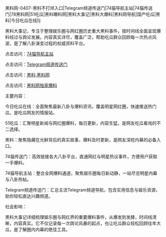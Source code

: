 #
黑料网-0407-黑料不打烊入口|Telegram频道传送门|74猫导航主站|74猫传送门|78黑料网|51吃瓜|黑料曝料网|黑料大事记|黑料大爆料|黑料网导航|国产吃瓜|黑料|今日吃瓜在线|lj

黑料大事记，专注于整理娱乐圈与网红圈历史重大黑料事件，按时间线全面呈现爆料经过与舆论发展。内容真实详尽，覆盖广泛，帮助吃瓜群众回顾每一次热点风波，是了解八卦演变过程的权威资料平台。


点击访问：<a href="https://74mao.com/">74猫导航主站</a>

点击访问：<a href="https://74mao.com/">Telegram频道传送门</a>

点击访问：<a href="https://qfwfg.pages.dev/">黑料·黑料网</a>

点击访问：<a href="https://sdbsd.pages.dev/">黑料网独家爆料</a>


主要内容：

今日吃瓜在线：全面聚焦最新八卦与爆料资讯，覆盖明星网红圈，快速推送热门瓜，是吃瓜网友的情报站。

51吃瓜：汇聚明星新闻与网红圈爆料，每日更新，内容生猛，是网友吃瓜看戏的不二选择。

黑料：聚焦隐藏在光鲜背后的真实故事，爆料及时更新，是网友深挖内幕的必备入口。

74猫传送门：高效链接各大八卦平台，直通网红与明星热议事件，方便用户获取一手爆料。

74猫导航主站：整合全网爆料通道，聚焦娱乐圈每日新动静，一站尽览明星内幕与八卦热帖。

Telegram频道传送门：汇总主流Telegram频道导航，包含实用信息与娱乐资源，助你轻松直达兴趣频道。

社会影响：

黑料大事记详细梳理娱乐圈与网红界的重要爆料事件，从爆发到发酵，时间线清晰，内容真实。它不仅记录每一次舆论风暴的起点，也让吃瓜群众轻松回顾往年大瓜，是了解圈内内幕的绝佳工具。

<span style="display:none;">[Canonical link](https://github.com/taiyang101/28822 ）</span>
